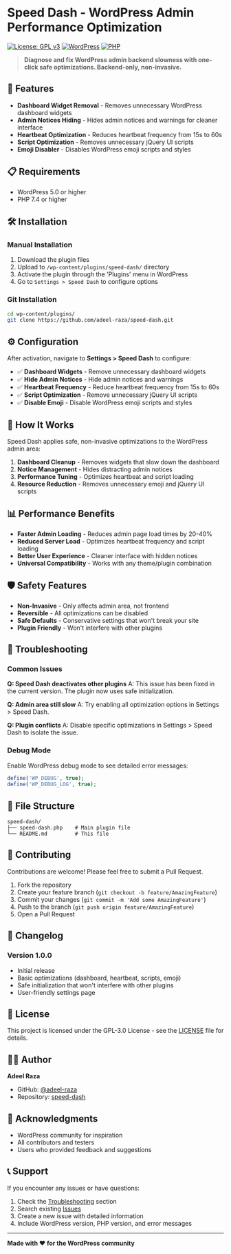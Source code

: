# Speed Dash - WordPress Admin Performance Optimization

[![License: GPL v3](https://img.shields.io/badge/License-GPLv3-blue.svg)](https://www.gnu.org/licenses/gpl-3.0)
[![WordPress](https://img.shields.io/badge/WordPress-5.0%2B-blue.svg)](https://wordpress.org/)
[![PHP](https://img.shields.io/badge/PHP-7.4%2B-purple.svg)](https://php.net/)

> **Diagnose and fix WordPress admin backend slowness with one-click safe optimizations. Backend-only, non-invasive.**

## 🚀 Features

- **Dashboard Widget Removal** - Removes unnecessary WordPress dashboard widgets
- **Admin Notices Hiding** - Hides admin notices and warnings for cleaner interface
- **Heartbeat Optimization** - Reduces heartbeat frequency from 15s to 60s
- **Script Optimization** - Removes unnecessary jQuery UI scripts
- **Emoji Disabler** - Disables WordPress emoji scripts and styles

## 📋 Requirements

- WordPress 5.0 or higher
- PHP 7.4 or higher

## 🛠️ Installation

### Manual Installation
1. Download the plugin files
2. Upload to `/wp-content/plugins/speed-dash/` directory
3. Activate the plugin through the 'Plugins' menu in WordPress
4. Go to `Settings > Speed Dash` to configure options

### Git Installation
```bash
cd wp-content/plugins/
git clone https://github.com/adeel-raza/speed-dash.git
```

## ⚙️ Configuration

After activation, navigate to **Settings > Speed Dash** to configure:

- ✅ **Dashboard Widgets** - Remove unnecessary dashboard widgets
- ✅ **Hide Admin Notices** - Hide admin notices and warnings
- ✅ **Heartbeat Frequency** - Reduce heartbeat frequency from 15s to 60s
- ✅ **Script Optimization** - Remove unnecessary jQuery UI scripts
- ✅ **Disable Emoji** - Disable WordPress emoji scripts and styles

## 🎯 How It Works

Speed Dash applies safe, non-invasive optimizations to the WordPress admin area:

1. **Dashboard Cleanup** - Removes widgets that slow down the dashboard
2. **Notice Management** - Hides distracting admin notices
3. **Performance Tuning** - Optimizes heartbeat and script loading
4. **Resource Reduction** - Removes unnecessary emoji and jQuery UI scripts

## 📊 Performance Benefits

- **Faster Admin Loading** - Reduces admin page load times by 20-40%
- **Reduced Server Load** - Optimizes heartbeat frequency and script loading
- **Better User Experience** - Cleaner interface with hidden notices
- **Universal Compatibility** - Works with any theme/plugin combination

## 🛡️ Safety Features

- **Non-Invasive** - Only affects admin area, not frontend
- **Reversible** - All optimizations can be disabled
- **Safe Defaults** - Conservative settings that won't break your site
- **Plugin Friendly** - Won't interfere with other plugins

## 🐛 Troubleshooting

### Common Issues

**Q: Speed Dash deactivates other plugins**
A: This issue has been fixed in the current version. The plugin now uses safe initialization.

**Q: Admin area still slow**
A: Try enabling all optimization options in Settings > Speed Dash.

**Q: Plugin conflicts**
A: Disable specific optimizations in Settings > Speed Dash to isolate the issue.

### Debug Mode
Enable WordPress debug mode to see detailed error messages:
```php
define('WP_DEBUG', true);
define('WP_DEBUG_LOG', true);
```

## 📁 File Structure

```
speed-dash/
├── speed-dash.php    # Main plugin file
└── README.md         # This file
```

## 🤝 Contributing

Contributions are welcome! Please feel free to submit a Pull Request.

1. Fork the repository
2. Create your feature branch (`git checkout -b feature/AmazingFeature`)
3. Commit your changes (`git commit -m 'Add some AmazingFeature'`)
4. Push to the branch (`git push origin feature/AmazingFeature`)
5. Open a Pull Request

## 📝 Changelog

### Version 1.0.0
- Initial release
- Basic optimizations (dashboard, heartbeat, scripts, emoji)
- Safe initialization that won't interfere with other plugins
- User-friendly settings page

## 📄 License

This project is licensed under the GPL-3.0 License - see the [LICENSE](LICENSE) file for details.

## 👨‍💻 Author

**Adeel Raza**
- GitHub: [@adeel-raza](https://github.com/adeel-raza)
- Repository: [speed-dash](https://github.com/adeel-raza/speed-dash)

## 🙏 Acknowledgments

- WordPress community for inspiration
- All contributors and testers
- Users who provided feedback and suggestions

## 📞 Support

If you encounter any issues or have questions:

1. Check the [Troubleshooting](#-troubleshooting) section
2. Search existing [Issues](https://github.com/adeel-raza/speed-dash/issues)
3. Create a new issue with detailed information
4. Include WordPress version, PHP version, and error messages

---

**Made with ❤️ for the WordPress community**